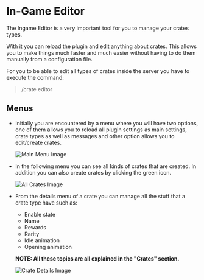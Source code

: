 # In-Game Editor

The Ingame Editor is a very important tool for you to manage your crates types.

With it you can reload the plugin and edit anything about crates. This allows you to make things much faster and much easier without having to do them manually from a configuration file.

For you to be able to edit all types of crates inside the server you have to execute the command:

> /crate editor

## Menus

* Initially you are encountered by a menu where you will have two options, one of them allows you to reload all plugin settings as main settings, crate types as well as messages and other option allows you to edit/create crates.

  ![Main Menu Image](https://github.com/Phoenix-Plugins/phoenix-crates-wiki/tree/main/images/InGameEditor-1.png)

* In the following menu you can see all kinds of crates that are created. In addition you can also create crates by clicking the green icon.

  ![All Crates Image](https://github.com/Phoenix-Plugins/phoenix-crates-wiki/tree/main/images/InGameEditor-2.png)

* From the details menu of a crate you can manage all the stuff that a crate type have such as:

  * Enable state
  * Name
  * Rewards
  * Rarity
  * Idle animation
  * Opening animation

  **NOTE: All these topics are all explained in the "Crates" section.**

  ![Crate Details Image](https://github.com/Phoenix-Plugins/phoenix-crates-wiki/tree/main/images/InGameEditor-3.png)
